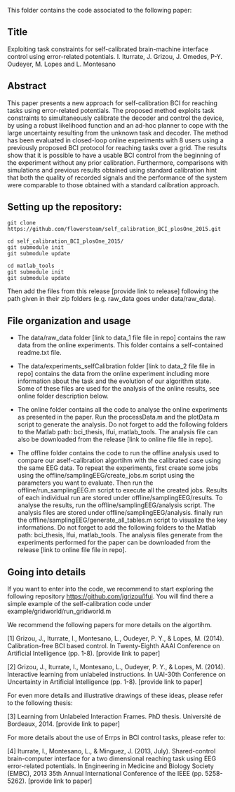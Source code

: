This folder contains the code associated to the following paper:

## Title

Exploiting task constraints for self-calibrated brain-machine interface control using error-related potentials.
I. Iturrate, J. Grizou, J. Omedes, P-Y. Oudeyer, M. Lopes and L. Montesano

## Abstract

This paper presents a new approach for self-calibration BCI for reaching tasks using error-related potentials. The proposed method exploits task constraints to simultaneously calibrate the decoder and control the device, by using a robust likelihood function and an ad-hoc planner to cope with the large uncertainty resulting from the unknown task and decoder. The method has been evaluated in closed-loop online experiments with 8 users using a previously proposed BCI protocol for reaching tasks over a grid. The results show that it is possible to have a usable BCI control from the beginning of the experiment without any prior calibration. Furthermore, comparisons with simulations and previous results obtained using standard calibration hint that both the quality of recorded signals and the performance of the system were comparable to those obtained with a standard calibration approach.

## Setting up the repository:
```
git clone https://github.com/flowersteam/self_calibration_BCI_plosOne_2015.git

cd self_calibration_BCI_plosOne_2015/
git submodule init
git submodule update

cd matlab_tools
git submodule init
git submodule update
```
Then add the files from this release [provide link to release] following the path given in their zip folders (e.g. raw_data goes under data/raw_data).

## File organization and usage

- The data/raw_data folder [link to data_1 file file in repo] contains the raw data from the online experiments. This folder contains a self-contained readme.txt file.

- The data/experiments_selfCalibration folder [link to data_2 file file in repo] contains the data from the online experiment including more information about the task and the evolution of our algorithm state. Some of these files are used for the analysis of the online results, see online folder description below.

- The online folder contains all the code to analyse the online experiments as presented in the paper. Run the processData.m and the plotData.m script to generate the analysis. Do not forget to add the following folders to the Matlab path: bci_thesis, lfui, matlab_tools. The analysis file can also be downloaded from the release [link to online file file in repo].

- The offline folder contains the code to run the offline analysis used to compare our aself-calibration algortihm with the calibrated case using the same EEG data. To repeat the experiments, first create some jobs using the offline/samplingEEG/create_jobs.m script using the parameters you want to evaluate. Then run the offline/run_samplingEEG.m script to execute all the created jobs. Results of each individual run are stored under offline/samplingEEG/results. To analyse the results, run the offline/samplingEEG/analysis script. The analysis files are stored under offline/samplingEEG/analysis. finally run the offline/samplingEEG/generate_all_tables.m script to visualize the key informations. Do not forget to add the following folders to the Matlab path: bci_thesis, lfui, matlab_tools. The analysis files generate from the experiments performed for the paper can be downloaded from the release [link to online file file in repo].

## Going into details

If you want to enter into the code, we recommend to start exploring the following repository https://github.com/jgrizou/lfui. You will find there a simple example of the self-calibration code under example/gridworld/run_gridworld.m

We recommend the following papers for more details on the algortihm. 

[1] Grizou, J., Iturrate, I., Montesano, L., Oudeyer, P. Y., & Lopes, M. (2014). Calibration-free BCI based control. In Twenty-Eighth AAAI Conference on Artificial Intelligence (pp. 1-8). [provide link to paper]

[2] Grizou, J., Iturrate, I., Montesano, L., Oudeyer, P. Y., & Lopes, M. (2014). Interactive learning from unlabeled instructions. In UAI-30th Conference on Uncertainty in Artificial Intelligence (pp. 1-8). [provide link to paper]

For even more details and illustrative drawings of these ideas, please refer to the following thesis:

[3] Learning from Unlabeled Interaction Frames. PhD thesis. Université de Bordeaux, 2014. [provide link to paper]

For more details about the use of Errps in BCI control tasks, please refer to:

[4] Iturrate, I., Montesano, L., & Minguez, J. (2013, July). Shared-control brain-computer interface for a two dimensional reaching task using EEG error-related potentials. In Engineering in Medicine and Biology Society (EMBC), 2013 35th Annual International Conference of the IEEE (pp. 5258-5262). [provide link to paper]

